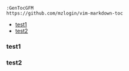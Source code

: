 

```
:GenTocGFM
https://github.com/mzlogin/vim-markdown-toc
```

* [test1](#test1)
* [test2](#test2)



### test1
### test2
